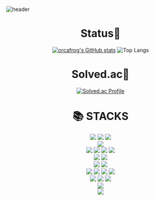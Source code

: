 ![header](https://capsule-render.vercel.app/api?type=waving&color=timeGradient&text=%20Welcome%20&height=300&fontSize=100&textBg=false)

<div align=center> 
<h1>Status🎈</h1>

[![orcafrog's GitHub stats](https://github-readme-stats.vercel.app/api?username=orcafrog&hide_title=true&show_icons=true&count_private=true&include_all_commits=true&disable_animations=false&theme=dracula)](https://github.com/orcafrog/github-readme-stats)
![Top Langs](https://github-readme-stats.vercel.app/api/top-langs/?username=orcafrog&hide_progress=true&theme=dracula)

<div align=center>
  <h1>Solved.ac👻</h1>
  
  [![Solved.ac Profile](http://mazassumnida.wtf/api/v2/generate_badge?boj=orcafrog)](https://solved.ac/orcafrog/)
</div>

<div align=center>
  <h1>📚 STACKS</h1></div>
</div>

<div align=center>
  <img src="https://img.shields.io/badge/html5-E34F26?style=for-the-badge&logo=html5&logoColor=white">
  <img src="https://img.shields.io/badge/javascript-F7DF1E?style=for-the-badge&logo=javascript&logoColor=black">
  <img src="https://img.shields.io/badge/css-1572B6?style=for-the-badge&logo=css3&logoColor=white">
</div>
<div align=center>
  <img src="https://img.shields.io/badge/react-61DAFB?style=for-the-badge&logo=react&logoColor=black">
</div>
<div align=center>
  <img src="https://img.shields.io/badge/oracle-F80000?style=for-the-badge&logo=oracle&logoColor=white">
  <img src="https://img.shields.io/badge/mysql-4479A1?style=for-the-badge&logo=mysql&logoColor=white">
  <img src="https://img.shields.io/badge/mariaDB-003545?style=for-the-badge&logo=mariaDB&logoColor=white">
  <img src="https://img.shields.io/badge/mongoDB-47A248?style=for-the-badge&logo=MongoDB&logoColor=white">
</div>
<div align=center>
  <img src="https://img.shields.io/badge/linux-FCC624?style=for-the-badge&logo=linux&logoColor=black">
  <img src="https://img.shields.io/badge/rocky linux-10B981?style=for-the-badge&logo=rockylinux&logoColor=black">
</div>
<div align=center>
  <img src="https://img.shields.io/badge/github-181717?style=for-the-badge&logo=github&logoColor=white">
  <img src="https://img.shields.io/badge/git-F05032?style=for-the-badge&logo=git&logoColor=white">
</div>
<div align=center>
  <img src="https://img.shields.io/badge/python-3776AB?style=for-the-badge&logo=python&logoColor=white">
  <img src="https://img.shields.io/badge/pytorch-EE4C2C?style=for-the-badge&logo=pytorch&logoColor=white">
  <img src="https://img.shields.io/badge/tensorflow-FF6F00?style=for-the-badge&logo=tensorflow&logoColor=white">
  <img src="https://img.shields.io/badge/scikitlearn-F7931E?style=for-the-badge&logo=scikit-learn&logoColor=white">
</div>
<div align=center>
  <img src="https://img.shields.io/badge/plotly-3F4F75?style=for-the-badge&logo=plotly&logoColor=white">
  <img src="https://img.shields.io/badge/numpy-013243?style=for-the-badge&logo=numpy&logoColor=black">
  <img src="https://img.shields.io/badge/pandas-150458?style=for-the-badge&logo=pandas&logoColor=black">
</div>
<div align=center>
  <img src="https://img.shields.io/badge/cisco-1BA0D7?style=for-the-badge&logo=cisco&logoColor=white">
</div>
<div align=center>
  <img src="https://img.shields.io/badge/unrealengine-0E1128?style=for-the-badge&logo=unrealengine&logoColor=white">
</div>
<!--
**orcafrog/orcafrog** is a ✨ _special_ ✨ repository because its `README.md` (this file) appears on your GitHub profile.

Here are some ideas to get you started:

- 🔭 I’m currently working on ...
- 🌱 I’m currently learning ...
- 👯 I’m looking to collaborate on ...
- 🤔 I’m looking for help with ...
- 💬 Ask me about ...
- 📫 How to reach me: ...
- 😄 Pronouns: ...
- ⚡ Fun fact: ...
-->
